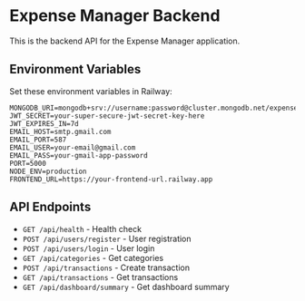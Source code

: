# Expense Manager Backend

This is the backend API for the Expense Manager application.

## Environment Variables

Set these environment variables in Railway:

```
MONGODB_URI=mongodb+srv://username:password@cluster.mongodb.net/expense_manager
JWT_SECRET=your-super-secure-jwt-secret-key-here
JWT_EXPIRES_IN=7d
EMAIL_HOST=smtp.gmail.com
EMAIL_PORT=587
EMAIL_USER=your-email@gmail.com
EMAIL_PASS=your-gmail-app-password
PORT=5000
NODE_ENV=production
FRONTEND_URL=https://your-frontend-url.railway.app
```

## API Endpoints

- `GET /api/health` - Health check
- `POST /api/users/register` - User registration
- `POST /api/users/login` - User login
- `GET /api/categories` - Get categories
- `POST /api/transactions` - Create transaction
- `GET /api/transactions` - Get transactions
- `GET /api/dashboard/summary` - Get dashboard summary